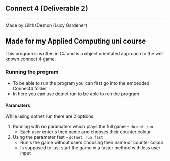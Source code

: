 ## Connect 4 (Deliverable 2)

---
Made by LilithsDemon (Lucy Gardener)

Made for my Applied Computing uni course
---

This program is written in C# and is a object orientated approach to the well known connect 4 game.

### Running the program

- To be able to run the program you can first go into the embedded Connect4 folder
- In here you can use dotnet run to be able to run the program

#### Paramaters

While using dotnet run there are 2 options

1. Running with no paramaters which plays the full game - ```dotnet run```
    - Each user enter's their name and chooses their counter colour
2. Using the parameter fast - ```dotnet run fast```
    - Run's the game without users choosing their name or counter colour
    - Is supposed to just start the game in a faster method with less user input